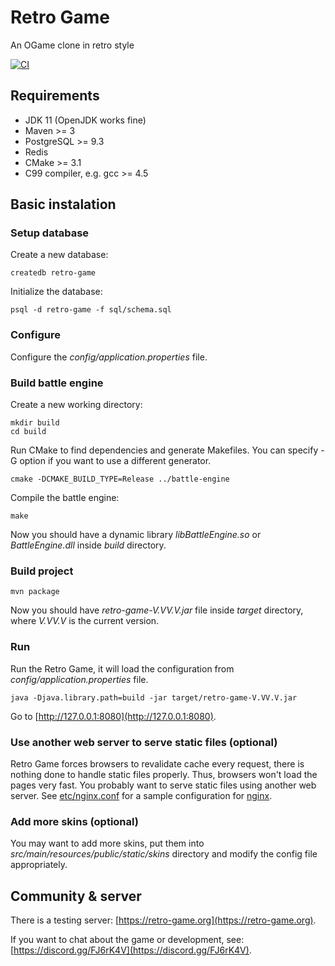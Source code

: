 # Retro Game
An OGame clone in retro style

[![CI](https://github.com/retro-game/retro-game/workflows/CI/badge.svg)](https://github.com/retro-game/retro-game/actions)

## Requirements
* JDK 11 (OpenJDK works fine)
* Maven >= 3
* PostgreSQL >= 9.3
* Redis
* CMake >= 3.1
* C99 compiler, e.g. gcc >= 4.5

## Basic instalation

### Setup database
Create a new database:
```
createdb retro-game
```
Initialize the database:
```
psql -d retro-game -f sql/schema.sql
```

### Configure
Configure the _config/application.properties_ file.

### Build battle engine
Create a new working directory:
```
mkdir build
cd build
```
Run CMake to find dependencies and generate Makefiles.
You can specify -G option if you want to use a different generator.
```
cmake -DCMAKE_BUILD_TYPE=Release ../battle-engine
```
Compile the battle engine:
```
make
```
Now you should have a dynamic library _libBattleEngine.so_ or _BattleEngine.dll_ inside _build_ directory.

### Build project
```
mvn package
```
Now you should have _retro-game-V.VV.V.jar_ file inside _target_ directory, where _V.VV.V_ is the current version.

### Run
Run the Retro Game, it will load the configuration from _config/application.properties_ file.
```
java -Djava.library.path=build -jar target/retro-game-V.VV.V.jar
```
Go to [http://127.0.0.1:8080](http://127.0.0.1:8080).

### Use another web server to serve static files (optional)
Retro Game forces browsers to revalidate cache every request, there is nothing done to handle static files properly.
Thus, browsers won't load the pages very fast.
You probably want to serve static files using another web server.
See [etc/nginx.conf](etc/nginx.conf) for a sample configuration for [nginx](https://www.nginx.org/).

### Add more skins (optional)
You may want to add more skins, put them into _src/main/resources/public/static/skins_ directory and modify the config file appropriately.

## Community & server

There is a testing server: [https://retro-game.org](https://retro-game.org).

If you want to chat about the game or development, see: [https://discord.gg/FJ6rK4V](https://discord.gg/FJ6rK4V).
